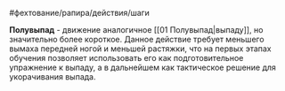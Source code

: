 #фехтование/рапира/действия/шаги

**Полувыпад** - движение аналогичное [[01 Полувыпад|выпаду]], но значительно более короткое. Данное действие требует меньшего вымаха передней ногой и меньшей растяжки, что на первых этапах обучения позволяет использовать его как подготовительное упражнение к выпаду, а в дальнейшем как тактическое решение для укорачивания выпада.